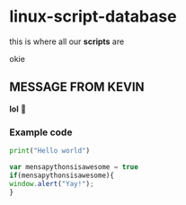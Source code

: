 # linux-script-database
this is where all our **scripts** are

okie

## MESSAGE FROM KEVIN
**lol** 🤣

### Example code
```python
print("Hello world")
```
```javascript
var mensapythonsisawesome = true
if(mensapythonsisawesome){
window.alert("Yay!");
}
```
